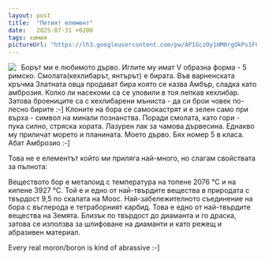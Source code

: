 ```yaml
---
layout: post
title:  "Петият елемент"
date:   2025-07-31 +0200
tags: химия
pictureUrl: "https://lh3.googleusercontent.com/pw/AP1GczOy1HM0rgOkPs1FCcg132rdf_7RE8VF_rkJiXnb6Bacc63sQQAgo1gKVO2lHg_hx-w6N-DeRfYFwDdTw7ie-ef1JoAaHMLfPzg_UBG9kYAjiuAt2tVIdiuwAECbd8eiTXyNg7XppKFzdOpQmCbEOrB95gHO5ZxVwYrw3i0is2itpdtXL74Y4lnEul1OVYdjbeuKK1k4Z_k_daKh1e0gfdr7TT5wQ76szQgJP_HS1MIyyxdW0LjGSQh7zOAT9XMek_xf25CLmppo_lUxOp6DET5WO5VVLhRA3p9Hrm1vJeJHQB27X_dxWWuyFDiJcHq_NXtoWxXSBYNfY266haIeGH5nOFqZELuFwSmb-BupXH9DX7FsyjRtabXeDTpBqB-SEJgu73XIGC4HFYEE-2MtVScSIrnj4MH_kn7aEuvjCtsuX95ZS0Nkx7s0q6Tu2MQ1DJ1yKWJI2RyfxCUi-q3eY4EHNhYs7CRNvXlGQFUsEDI3xTLxFJ4eof3jxWyxwBEHucoA3Bu3zwNMzqAsKJm5PC7ZE4AGsCvh07mT5a-1-68WqroI2NsR4o6kZRi2tPl2X-gkritxyJF3q5Lm5ryR955wbLKhyvf6R4-qEN2cUEo_Wj7b0kIw24seOFYj8qCuhMPXiCi520ee1bPyKOLpQBffh6niF9Ac8s_R-bNhEE0rxOD-rLhoTTOT041pF9jz46HY40j_W1sfswFrWhMjLqCXMyeMR6z3YaBxnQKEayDOJkEJ8B-1GhZkeqD7BUiNQcXeyxUz02vSe3-7qrVouy2NTuLMRaqLt1JOGS-eZhss_oSndoq-WGKmbKVR5V4-AoHD7ambrGOk8IeTPhUBzv-3EYpncTz8BdqsoXFsnLtzHdmav3DGJP7OF0jebfcgMGCJI_IgZyJsG5tXJNvwdr1kGJ84xUevogBUmMWue15klyo_sWbNe8ol=s120-no"
--- 
```

<img class="custom" align="left" style="margin-right:10px" src="{{page.pictureUrl}}"/>
Борът ми е любимото дърво. Иглите му имат V образна форма - 5 римско. Смолата(кехлибарът, янтърът) е бирата. 
Във варненската кръчма Златната овца продават бира която се казва Амбър, сладка като амброзия. 
Колко ли насекоми са се уловили в тоя лепкав кехлибар. 
Затова броениците са с кехлибарени мъниста - да си брои човек по-лесно бирите :-]
Клоните на бора се самоокастрят и е зелен само при върха - символ на минали познанства. 
Поради смолата, като гори - пука силно, стряска хората. Лазурен лак за чамова дървесина. 
Еднакво му приличат морето и планината. Моето дърво. Бях номер 5 в класа. Абат Амброзио :-]

Това не е елементът който ми приляга най-много, но слагам свойствата за пълнота:
<p class="just-as-code-block">
Веществото бор е металоид с температура на топене 2076 °C и на кипене 3927 °C. 
Той е и едно от най-твърдите вещества в природата с твърдост 9,5 по скалата на Моос.
Най-забележителното съединение на бора с въглерода е тетраборният карбид. 
Това е едно от най-твърдите вещества на Земята. Близък по твърдост до диаманта и го драска, 
затова се използва за шлифоване на диаманти и като режещ и абразивен материал. 
</p>
Every real moron/boron is kind of abrassive :-]